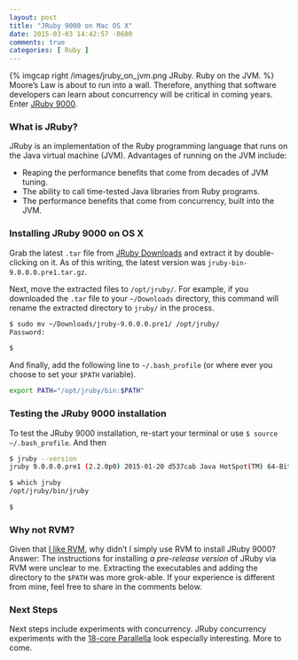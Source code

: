 ```yaml
---
layout: post
title: "JRuby 9000 on Mac OS X"
date: 2015-03-03 14:42:57 -0600
comments: true
categories: [ Ruby ]
---
```

{% imgcap right /images/jruby_on_jvm.png JRuby. Ruby on the JVM. %}
Moore’s Law is about to run into a wall. Therefore, anything that software developers can learn about concurrency will be critical in coming years. Enter [JRuby 9000](http://www.jruby.org/).

### What is JRuby?
JRuby is an implementation of the Ruby programming language that runs on the Java virtual machine (JVM). Advantages of running on the JVM include:

* Reaping the performance benefits that come from decades of JVM tuning.
* The ability to call time-tested Java libraries from Ruby programs.
* The performance benefits that come from concurrency, built into the JVM.
<!-- more -->
### Installing JRuby 9000 on OS X
Grab the latest `.tar` file from [JRuby Downloads](http://jruby.org/download) and extract it by double-clicking on it. As of this writing, the latest version was `jruby-bin-9.0.0.0.pre1.tar.gz`.

Next, move the extracted files to `/opt/jruby/`. For example, if you downloaded the `.tar` file to your `~/Downloads` directory, this command will rename the extracted directory to `jruby/` in the process.

``` bash
$ sudo mv ~/Downloads/jruby-9.0.0.0.pre1/ /opt/jruby/
Password:

$ 

```
And finally, add the following line to `~/.bash_profile` (or where ever you choose to set your `$PATH` variable).

``` bash
export PATH="/opt/jruby/bin:$PATH"

```
### Testing the JRuby 9000 installation
To test the JRuby 9000 installation, re-start your terminal or use `$ source ~/.bash_profile`. And then

``` bash
$ jruby --version
jruby 9.0.0.0.pre1 (2.2.0p0) 2015-01-20 d537cab Java HotSpot(TM) 64-Bit Server VM 25.25-b02 on 1.8.0_25-b17 +jit [darwin-x86_64]

$ which jruby
/opt/jruby/bin/jruby

$ 

```

### Why not RVM?
Given that [I like RVM](/blog/2013/05/16/upgrading-ruby-with-rvm/), why didn’t I simply use RVM to install JRuby 9000? Answer: The instructions for installing _a pre-release version_ of JRuby via RVM were unclear to me. Extracting the executables and adding the directory to the `$PATH` was more grok-able. If your experience is different from mine, feel free to share in the comments below.

### Next Steps
Next steps include experiments with concurrency. JRuby concurrency experiments with the [18-core Parallella](/blog/2014/07/07/parallella-quick-start-guide-with-gotchas/) look especially interesting. More to come.
